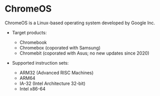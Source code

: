 # ChromeOS

ChromeOS is a Linux-based operating system developed by Google Inc.

- Target products:
  - Chromebook
  - Chromebox (coporated with Samsung)
  - Chromebit (coporated with Asus; no new updates since 2020)

- Supported instruction sets:
  - ARM32 (Advanced RISC Machines)
  - ARM64
  - IA-32 (Intel Architecture 32-bit)
  - Intel x86-64